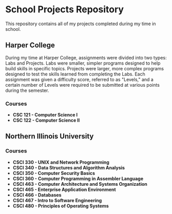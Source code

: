 # School Projects Repository

This repository contains all of my projects completed during my time in school.

## Harper College

During my time at Harper College, assignments were divided into two types: Labs and Projects. Labs were smaller, simpler programs designed to help build skills in specific topics. Projects were larger, more complex programs designed to test the skills learned from completing the Labs. Each assignment was given a difficulty score, referred to as "Levels," and a certain number of Levels were required to be submitted at various points during the semester.

### Courses

- **CSC 121 - Computer Science I**
- **CSC 122 - Computer Science II**

## Northern Illinois University

### Courses

- **CSCI 330 - UNIX and Network Programming**
- **CSCI 340 - Data Structures and Algorithm Analysis**
- **CSCI 350 - Computer Security Basics**
- **CSCI 360 - Computer Programming in Assembler Language**
- **CSCI 463 - Computer Architecture and Systems Organization**
- **CSCI 465 - Enterprise Application Environment**
- **CSCI 466 - Databases**
- **CSCI 467 - Intro to Software Engineering**
- **CSCI 480 - Principles of Operating Systems**


